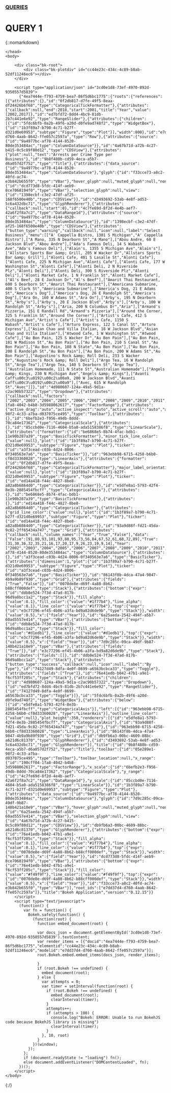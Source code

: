### [QUERIES](https://nuknuk48.github.io/cs418project/queries)
# QUERY 1

{::nomarkdown}


<!DOCTYPE html>
<html lang="en">
    <head>
        <meta charset="utf-8">
        <title>Bokeh Plot</title>
        
<link rel="stylesheet" href="https://cdn.pydata.org/bokeh/release/bokeh-0.12.15.min.css" type="text/css" />
<link rel="stylesheet" href="https://cdn.pydata.org/bokeh/release/bokeh-widgets-0.12.15.min.css" type="text/css" />
        
<script type="text/javascript" src="https://cdn.pydata.org/bokeh/release/bokeh-0.12.15.min.js"></script>
<script type="text/javascript" src="https://cdn.pydata.org/bokeh/release/bokeh-widgets-0.12.15.min.js"></script>
<script type="text/javascript">
    Bokeh.set_log_level("info");
</script>
    </head>
    <body>
        
        <div class="bk-root">
            <div class="bk-plotdiv" id="cc44e23c-434c-4c89-b8ab-52df11246ec6"></div>
        </div>
        
        <script type="application/json" id="3cd0e1d8-73ef-4970-892d-9350557d5839">
          {"4ea7444e-f793-4759-bea7-86f5d6bc1775":{"roots":{"references":[{"attributes":{},"id":"0f2db817-d7fe-49f5-8eaa-df24426b6f68","type":"CategoricalTickFormatter"},{"attributes":{"callback":null,"end":2018,"start":2001,"title":"Year","value":[2002,2017]},"id":"ed7bfd72-8dd4-4bc9-81db-2b7c441e6e92","type":"RangeSlider"},{"attributes":{"children":[{"id":"5fdc6bfb-0a2b-49f6-a20d-d0fe9ad748f2","type":"WidgetBox"},{"id":"1b3f89a7-b790-4c71-b27f-d321d0e69953","subtype":"Figure","type":"Plot"}],"width":800},"id":"e7dd37d4-d760-4aab-8642-ffe057c2597a","type":"Row"},{"attributes":{"source":{"id":"9a4977bc-af78-4144-8520-80de353484ac","type":"ColumnDataSource"}},"id":"4a67b71d-a72b-4c27-b415-0c5c89f80d12","type":"CDSView"},{"attributes":{"plot":null,"text":"Arrests per Crime Type per Business"},"id":"9b8f480b-cd59-4eca-a5b7-d6a057d2f752","type":"Title"},{"attributes":{"data_source":{"id":"9a4977bc-af78-4144-8520-80de353484ac","type":"ColumnDataSource"},"glyph":{"id":"f33cce73-a8c2-40fd-ac74-e3b842b655f0","type":"VBar"},"hover_glyph":null,"muted_glyph":null,"nonselection_glyph":{"id":"dcd773d8-5fdc-414f-aeb9-8ce7068194f0","type":"VBar"},"selection_glyph":null,"view":{"id":"1398ecbf-c3e2-47df-af25-168f6500e40b","type":"CDSView"}},"id":"d3493692-53ab-4e8f-ad53-5c6a432dbc71","type":"GlyphRenderer"},{"attributes":{"callback":null,"start":0},"id":"4c7fe69d-8f2d-4e4b-aef7-42a6f2f8a7c2","type":"DataRange1d"},{"attributes":{"source":{"id":"9a4977bc-af78-4144-8520-80de353484ac","type":"ColumnDataSource"}},"id":"1398ecbf-c3e2-47df-af25-168f6500e40b","type":"CDSView"},{"attributes":{"button_type":"warning","callback":null,"icon":null,"label":"Select Business","menu":[["A' Cappella Bistro, 1301 S Michigan","A' Cappella Bistro"],["A Mano, 335 N Dearborn St","A Mano"],["Abou Andre, 60 E Jackson Blvd","Abou Andre"],["Ada's Famous Deli, 14 S Wabash Ave","Ada's Famous Deli"],["Alain's, 1355 S Michigan Ave","Alain's"],["Allstars Sports Bar &amp; Grill, 205 W Wacker Dr","Allstars Sports Bar &amp; Grill"],["Alonti Cafe, 401 S Lasalle St","Alonti Cafe"],["Alonti Cafe, 225 N Michigan Ave","Alonti Cafe"],["Alonti Cafe, 177 W Washington St","Alonti Cafe"],["Alonti Deli, 2 N Riverside Plz","Alonti Deli"],["Alonti Deli, 300 S Riverside Plz","Alonti Deli"],["Alonti Market Cafe, 1 N Franklin St","Alonti Market Cafe"],["Al's Beef, 28 E Jackson Dr","Al's Beef"],["Amarit Thai Restaurant, 600 S Dearborn St","Amarit Thai Restaurant"],["Americana Submarine, 400 S Clark St","Americana Submarine"],["America's Dog, 21 E Adams St","America's Dog"],["America's Dog, 26 E Randolph St","America's Dog"],["Ara On, 160 W Adams St","Ara On"],["Arby's, 195 N Dearborn St","Arby's"],["Arby's, 20 E Jackson Blvd","Arby's"],["Arby's, 100 W Randolph St","Arby's"],["Aria, 200 N Columbus Dr","Aria"],["Armand's Pizzeria, 151 E Randall Rd","Armand's Pizzeria"],["Around the Corner, 325 S Franklin St","Around the Corner"],["Artist's Cafe, 412 S Michigan Ave","Artist's Cafe"],["Artist's Cafe, 1150 S Wabash","Artist's Cafe"],["Arturo Express, 122 S Canal St","Arturo Express"],["Asian Chao and Villa Italian, 18 W Jackson Blvd","Asian Chao and Villa Italian"],["Atwood Cafe, 1 W Washington St","Atwood Cafe"],["Au Bon Pain, 125 S Wacker Dr","Au Bon Pain"],["Au Bon Pain, 181 W Madison St","Au Bon Pain"],["Au Bon Pain, 210 S Canal St","Au Bon Pain"],["Au Bon Pain, 108 N State","Au Bon Pain"],["Au Bon Pain, 200 E Randolph St","Au Bon Pain"],["Au Bon Pain, 200 W Adams St","Au Bon Pain"],["Augustino's Rock &amp; Roll Deli, 233 S Wacker Dr","Augustino's Rock &amp; Roll Deli"],["Argo Tea, 16 W Randolph St","Argo Tea"],["Argo Tea, 140 S Dearborn St","Argo Tea"],["Australian Homemade, 111 N State St","Australian Homemade"],["Angels &amp; Kings, 230 N Michigan Ave","Angels &amp; Kings"],["Avanti Caff\u00c3\u0192\u00c2\u00a9, 200 W Jackson Blvd","Avanti Caff\u00c3\u0192\u00c2\u00a9"],["Avec, 615 W Randolph St","Avec"]]},"id":"4d980607-124a-49a5-9d1a-c2ac90b57322","type":"Dropdown"},{"attributes":{"callback":null,"factors":["2002","2003","2004","2005","2006","2007","2008","2009","2010","2011","2012","2013","2014","2015","2016","2017"],"range_padding":0.1},"id":"190cff04-1fa8-4042-b4b8-3d5988062617","type":"FactorRange"},{"attributes":{"active_drag":"auto","active_inspect":"auto","active_scroll":"auto","active_tap":"auto"},"id":"05e289e1-98f2-4c33-a7ba-d037075ce495","type":"Toolbar"},{"attributes":{},"id":"6befb2e3-f956-49db-8ddd-70ca84e17362","type":"CategoricalScale"},{"attributes":{},"id":"85ccbd0e-7116-4604-b5a0-ada5158386f8","type":"LinearScale"},{"attributes":{"formatter":{"id":"be6868e5-8b74-4fac-bdb1-11e90b287a39","type":"BasicTickFormatter"},"minor_tick_line_color":{"value":null},"plot":{"id":"1b3f89a7-b790-4c71-b27f-d321d0e69953","subtype":"Figure","type":"Plot"},"ticker":{"id":"a3f3cead-c03b-4d24-8006-0f340563e7a6","type":"BasicTicker"}},"id":"963ebb98-6715-4258-b6b0-cf8d33360028","type":"LinearAxis"},{"attributes":{"formatter":{"id":"0f2db817-d7fe-49f5-8eaa-df24426b6f68","type":"CategoricalTickFormatter"},"major_label_orientation":1.2,"minor_tick_line_color":{"value":null},"plot":{"id":"1b3f89a7-b790-4c71-b27f-d321d0e69953","subtype":"Figure","type":"Plot"},"ticker":{"id":"ed14a418-f44c-4827-8be8-a82a8b6864d0","type":"CategoricalTicker"}},"id":"e5dfe8a1-5793-42f4-8e3b-2885454fbcff","type":"CategoricalAxis"},{"attributes":{},"id":"be6868e5-8b74-4fac-bdb1-11e90b287a39","type":"BasicTickFormatter"},{"attributes":{},"id":"ed14a418-f44c-4827-8be8-a82a8b6864d0","type":"CategoricalTicker"},{"attributes":{"grid_line_color":{"value":null},"plot":{"id":"1b3f89a7-b790-4c71-b27f-d321d0e69953","subtype":"Figure","type":"Plot"},"ticker":{"id":"ed14a418-f44c-4827-8be8-a82a8b6864d0","type":"CategoricalTicker"}},"id":"93a9d88f-fd21-45da-9c82-2ff65434a747","type":"Grid"},{"attributes":{"callback":null,"column_names":["Year","True","False"],"data":{"False":[91,80,93,101,93,88,95,73,56,84,67,52,61,68,72,89],"True":[31,30,36,32,35,21,16,17,20,17,9,26,23,19,9,14],"Year":["2002","2003","2004","2005","2006","2007","2008","2009","2010","2011","2012","2013","2014","2015","2016","2017"]},"selected":null,"selection_policy":null},"id":"9a4977bc-af78-4144-8520-80de353484ac","type":"ColumnDataSource"},{"attributes":{},"id":"a3f3cead-c03b-4d24-8006-0f340563e7a6","type":"BasicTicker"},{"attributes":{"dimension":1,"plot":{"id":"1b3f89a7-b790-4c71-b27f-d321d0e69953","subtype":"Figure","type":"Plot"},"ticker":{"id":"a3f3cead-c03b-4d24-8006-0f340563e7a6","type":"BasicTicker"}},"id":"86143f8b-4dca-47a4-9847-4b9a9b89f930","type":"Grid"},{"attributes":{"fields":["True","False"]},"id":"0070de8e-d69f-4a88-8b62-b88cff000def","type":"Stack"},{"attributes":{"bottom":{"expr":{"id":"ddb8e524-7f3d-47ad-817b-96d9a8bcc1a2","type":"Stack"}},"fill_alpha":{"value":0.1},"fill_color":{"value":"#1f77b4"},"line_alpha":{"value":0.1},"line_color":{"value":"#1f77b4"},"top":{"expr":{"id":"e3c77296-ef45-4b06-a3fa-bd9a82d6de9b","type":"Stack"}},"width":{"value":0.5},"x":{"field":"Year"}},"id":"6a25aeda-2542-494f-a5b7-60ad5557e414","type":"VBar"},{"attributes":{"bottom":{"expr":{"id":"ddb8e524-7f3d-47ad-817b-96d9a8bcc1a2","type":"Stack"}},"fill_color":{"value":"#d1edb1"},"line_color":{"value":"#d1edb1"},"top":{"expr":{"id":"e3c77296-ef45-4b06-a3fa-bd9a82d6de9b","type":"Stack"}},"width":{"value":0.5},"x":{"field":"Year"}},"id":"7d9c285c-09ca-49df-9b87-148b421a18e9","type":"VBar"},{"attributes":{"fields":["True"]},"id":"e3c77296-ef45-4b06-a3fa-bd9a82d6de9b","type":"Stack"},{"attributes":{"fields":[]},"id":"ddb8e524-7f3d-47ad-817b-96d9a8bcc1a2","type":"Stack"},{"attributes":{"button_type":"success","callback":null,"icon":null,"label":"By Type"},"id":"74127d49-8dfa-4e0f-8699-a6563bcbca33","type":"Toggle"},{"attributes":{"fields":["True"]},"id":"76e41edb-b042-47b1-a9e1-f6cf53ff205c","type":"Stack"},{"attributes":{"children":[{"id":"4d980607-124a-49a5-9d1a-c2ac90b57322","type":"Dropdown"},{"id":"ed7bfd72-8dd4-4bc9-81db-2b7c441e6e92","type":"RangeSlider"},{"id":"74127d49-8dfa-4e0f-8699-a6563bcbca33","type":"Toggle"}]},"id":"5fdc6bfb-0a2b-49f6-a20d-d0fe9ad748f2","type":"WidgetBox"},{"attributes":{"below":[{"id":"e5dfe8a1-5793-42f4-8e3b-2885454fbcff","type":"CategoricalAxis"}],"left":[{"id":"963ebb98-6715-4258-b6b0-cf8d33360028","type":"LinearAxis"}],"outline_line_color":{"value":null},"plot_height":350,"renderers":[{"id":"e5dfe8a1-5793-42f4-8e3b-2885454fbcff","type":"CategoricalAxis"},{"id":"93a9d88f-fd21-45da-9c82-2ff65434a747","type":"Grid"},{"id":"963ebb98-6715-4258-b6b0-cf8d33360028","type":"LinearAxis"},{"id":"86143f8b-4dca-47a4-9847-4b9a9b89f930","type":"Grid"},{"id":"db9fb6a3-00bc-4609-88bc-a621d6c81370","type":"GlyphRenderer"},{"id":"d3493692-53ab-4e8f-ad53-5c6a432dbc71","type":"GlyphRenderer"}],"title":{"id":"9b8f480b-cd59-4eca-a5b7-d6a057d2f752","type":"Title"},"toolbar":{"id":"05e289e1-98f2-4c33-a7ba-d037075ce495","type":"Toolbar"},"toolbar_location":null,"x_range":{"id":"190cff04-1fa8-4042-b4b8-3d5988062617","type":"FactorRange"},"x_scale":{"id":"6befb2e3-f956-49db-8ddd-70ca84e17362","type":"CategoricalScale"},"y_range":{"id":"4c7fe69d-8f2d-4e4b-aef7-42a6f2f8a7c2","type":"DataRange1d"},"y_scale":{"id":"85ccbd0e-7116-4604-b5a0-ada5158386f8","type":"LinearScale"}},"id":"1b3f89a7-b790-4c71-b27f-d321d0e69953","subtype":"Figure","type":"Plot"},{"attributes":{"data_source":{"id":"9a4977bc-af78-4144-8520-80de353484ac","type":"ColumnDataSource"},"glyph":{"id":"7d9c285c-09ca-49df-9b87-148b421a18e9","type":"VBar"},"hover_glyph":null,"muted_glyph":null,"nonselection_glyph":{"id":"6a25aeda-2542-494f-a5b7-60ad5557e414","type":"VBar"},"selection_glyph":null,"view":{"id":"4a67b71d-a72b-4c27-b415-0c5c89f80d12","type":"CDSView"}},"id":"db9fb6a3-00bc-4609-88bc-a621d6c81370","type":"GlyphRenderer"},{"attributes":{"bottom":{"expr":{"id":"76e41edb-b042-47b1-a9e1-f6cf53ff205c","type":"Stack"}},"fill_alpha":{"value":0.1},"fill_color":{"value":"#1f77b4"},"line_alpha":{"value":0.1},"line_color":{"value":"#1f77b4"},"top":{"expr":{"id":"0070de8e-d69f-4a88-8b62-b88cff000def","type":"Stack"}},"width":{"value":0.5},"x":{"field":"Year"}},"id":"dcd773d8-5fdc-414f-aeb9-8ce7068194f0","type":"VBar"},{"attributes":{"bottom":{"expr":{"id":"76e41edb-b042-47b1-a9e1-f6cf53ff205c","type":"Stack"}},"fill_color":{"value":"#f49f9f"},"line_color":{"value":"#f49f9f"},"top":{"expr":{"id":"0070de8e-d69f-4a88-8b62-b88cff000def","type":"Stack"}},"width":{"value":0.5},"x":{"field":"Year"}},"id":"f33cce73-a8c2-40fd-ac74-e3b842b655f0","type":"VBar"}],"root_ids":["e7dd37d4-d760-4aab-8642-ffe057c2597a"]},"title":"Bokeh Application","version":"0.12.15"}}
        </script>
        <script type="text/javascript">
          (function() {
            var fn = function() {
              Bokeh.safely(function() {
                (function(root) {
                  function embed_document(root) {
                    
                  var docs_json = document.getElementById('3cd0e1d8-73ef-4970-892d-9350557d5839').textContent;
                  var render_items = [{"docid":"4ea7444e-f793-4759-bea7-86f5d6bc1775","elementid":"cc44e23c-434c-4c89-b8ab-52df11246ec6","modelid":"e7dd37d4-d760-4aab-8642-ffe057c2597a"}];
                  root.Bokeh.embed.embed_items(docs_json, render_items);
                
                  }
                  if (root.Bokeh !== undefined) {
                    embed_document(root);
                  } else {
                    var attempts = 0;
                    var timer = setInterval(function(root) {
                      if (root.Bokeh !== undefined) {
                        embed_document(root);
                        clearInterval(timer);
                      }
                      attempts++;
                      if (attempts > 100) {
                        console.log("Bokeh: ERROR: Unable to run BokehJS code because BokehJS library is missing")
                        clearInterval(timer);
                      }
                    }, 10, root)
                  }
                })(window);
              });
            };
            if (document.readyState != "loading") fn();
            else document.addEventListener("DOMContentLoaded", fn);
          })();
        </script>
    </body>
</html>

{:/}
